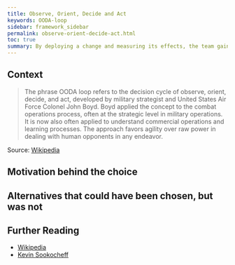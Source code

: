 ```yaml
---
title: Observe, Orient, Decide and Act
keywords: OODA-loop
sidebar: framework_sidebar
permalink: observe-orient-decide-act.html
toc: true
summary: By deploying a change and measuring its effects, the team gain confidence that any software change is reliable, performant, and affects the metric of interest, confirming any hypothesis.
---
```



## Context

> The phrase OODA loop refers to the decision cycle of observe, orient, decide, and act, developed by military strategist and United States Air Force Colonel John Boyd. Boyd applied the concept to the combat operations process, often at the strategic level in military operations. It is now also often applied to understand commercial operations and learning processes. The approach favors agility over raw power in dealing with human opponents in any endeavor.

Source: [Wikipedia](https://en.wikipedia.org/wiki/OODA_loop)


## Motivation behind the choice


## Alternatives that could have been chosen, but was not


## Further Reading

* [Wikipedia](https://en.wikipedia.org/wiki/OODA_loop)
* [Kevin Sookocheff](https://sookocheff.com/post/mdd/mdd/)
